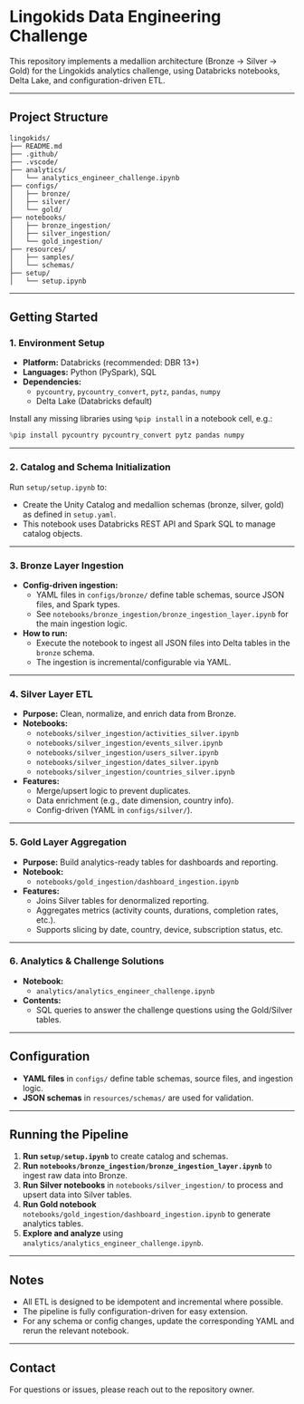 # Lingokids Data Engineering Challenge

This repository implements a medallion architecture (Bronze → Silver → Gold) for the Lingokids analytics challenge, using Databricks notebooks, Delta Lake, and configuration-driven ETL.

---

## Project Structure

```
lingokids/
├── README.md
├── .github/
├── .vscode/
├── analytics/
│   └── analytics_engineer_challenge.ipynb
├── configs/
│   ├── bronze/
│   ├── silver/
│   └── gold/
├── notebooks/
│   ├── bronze_ingestion/
│   ├── silver_ingestion/
│   └── gold_ingestion/
├── resources/
│   ├── samples/
│   └── schemas/
├── setup/
│   └── setup.ipynb
```

---

## Getting Started

### 1. Environment Setup

- **Platform:** Databricks (recommended: DBR 13+)
- **Languages:** Python (PySpark), SQL
- **Dependencies:**  
  - `pycountry`, `pycountry_convert`, `pytz`, `pandas`, `numpy`
  - Delta Lake (Databricks default)

Install any missing libraries using `%pip install` in a notebook cell, e.g.:
```python
%pip install pycountry pycountry_convert pytz pandas numpy
```

---

### 2. Catalog and Schema Initialization

Run `setup/setup.ipynb` to:
- Create the Unity Catalog and medallion schemas (bronze, silver, gold) as defined in `setup.yaml`.
- This notebook uses Databricks REST API and Spark SQL to manage catalog objects.

---

### 3. Bronze Layer Ingestion

- **Config-driven ingestion:**  
  - YAML files in `configs/bronze/` define table schemas, source JSON files, and Spark types.
  - See `notebooks/bronze_ingestion/bronze_ingestion_layer.ipynb` for the main ingestion logic.
- **How to run:**  
  - Execute the notebook to ingest all JSON files into Delta tables in the `bronze` schema.
  - The ingestion is incremental/configurable via YAML.

---

### 4. Silver Layer ETL

- **Purpose:** Clean, normalize, and enrich data from Bronze.
- **Notebooks:**  
  - `notebooks/silver_ingestion/activities_silver.ipynb`
  - `notebooks/silver_ingestion/events_silver.ipynb`
  - `notebooks/silver_ingestion/users_silver.ipynb`
  - `notebooks/silver_ingestion/dates_silver.ipynb`
  - `notebooks/silver_ingestion/countries_silver.ipynb`
- **Features:**  
  - Merge/upsert logic to prevent duplicates.
  - Data enrichment (e.g., date dimension, country info).
  - Config-driven (YAML in `configs/silver/`).

---

### 5. Gold Layer Aggregation

- **Purpose:** Build analytics-ready tables for dashboards and reporting.
- **Notebook:**  
  - `notebooks/gold_ingestion/dashboard_ingestion.ipynb`
- **Features:**  
  - Joins Silver tables for denormalized reporting.
  - Aggregates metrics (activity counts, durations, completion rates, etc.).
  - Supports slicing by date, country, device, subscription status, etc.

---

### 6. Analytics & Challenge Solutions

- **Notebook:**  
  - `analytics/analytics_engineer_challenge.ipynb`
- **Contents:**  
  - SQL queries to answer the challenge questions using the Gold/Silver tables.

---

## Configuration

- **YAML files** in `configs/` define table schemas, source files, and ingestion logic.
- **JSON schemas** in `resources/schemas/` are used for validation.

---

## Running the Pipeline

1. **Run `setup/setup.ipynb`** to create catalog and schemas.
2. **Run `notebooks/bronze_ingestion/bronze_ingestion_layer.ipynb`** to ingest raw data into Bronze.
3. **Run Silver notebooks** in `notebooks/silver_ingestion/` to process and upsert data into Silver tables.
4. **Run Gold notebook** `notebooks/gold_ingestion/dashboard_ingestion.ipynb` to generate analytics tables.
5. **Explore and analyze** using `analytics/analytics_engineer_challenge.ipynb`.

---

## Notes

- All ETL is designed to be idempotent and incremental where possible.
- The pipeline is fully configuration-driven for easy extension.
- For any schema or config changes, update the corresponding YAML and rerun the relevant notebook.

---

## Contact

For questions or issues, please reach out to the repository owner.
